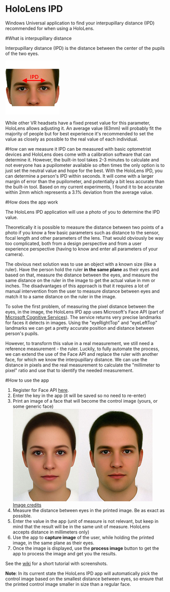 # HoloLens IPD
Windows Universal application to find your interpupillary distance (IPD) recommended for when using a HoloLens.

#What is interpupillary distance

Interpupillary distance (IPD) is the distance between the center of the pupils of the two eyes. 

![IPD](https://github.com/alexdrenea/HoloLensIPD/blob/master/HoloLensIPD/Assets/Main.png)

While other VR headsets have a fixed preset value for this parameter, HoloLens allows adjusting it. An average value (63mm) will probably fit the majority of people but for best experience it's recommended to set the value as closely as possible to the real value of each individual.

#How can we measure it
IPD can be measured with basic optometrist devices and HoloLens does come with a calibration software that can determine it. However,  the built-in tool takes 2-3 minutes to calculate and not everyone has a pupilometer available so often times the only option is to just set the neutral value and hope for the best.
With the HoloLens IPD, you can determine a person's IPD within seconds. It will come with a larger margin of error than the pupilometer, and potentially a bit less accurate than the built-in tool. 
Based on my current experiments, I found it to be accurate within 2mm which represents a 3.1% deviation from the average value.


#How does the app work

The HoloLens IPD application will use a photo of you to determine the IPD value. 

Theoretically it is possible to measure the distance between two points of a photo if you know a few basic parameters such as distance to the sensor, focal length and other parameters of the lens.
That would obviously be way too complicated, both from a design perspective and from a user experience perspective (having to know and enter all parameters of your camera).

The obvious next solution was to use an object with a known size (like a ruler). Have the person hold the ruler **in the same plane** as their eyes and based on that, measure the distance between the eyes, and measure the same distance on the ruler in the image to get the actual value in mm or inches.
The disadvantages of this approach is that it requires a lot of manual intervention from the user to measure distance between eyes and match it to a same distance on the ruler in the image.


To solve the first problem, of measuring the pixel distance between the eyes, in the image, the HoloLens IPD app uses Microsoft's Face API (part of [Microsoft Cognitive Services](https://www.microsoft.com/cognitive-services/en-us/face-api)). The service returns very precise landmarks for faces it detects in images. Using the "eyeRightTop" and "eyeLeftTop" landmarks we can get a pretty accurate position and distance between person's pupils.

However, to transform this value in a real measurement, we still need a reference measurement - the ruler. Luckily, to fully automate the process, we can extend the use of the Face API and replace the ruler with another face, for which we know the interpupillary distance. We can use the distance in pixels and the real measurement to calculate the "millimeter to pixel" ratio and use that to identify the needed measurement.


#How to use the app
1. Register for Face API [here](https://www.microsoft.com/cognitive-services/en-us/sign-up). 
2. Enter the key in the app (it will be saved so no need to re-enter)
3. Print an image of a face that will become the control image (yours, or some generic face) ![face](https://github.com/alexdrenea/HoloLensIPD/blob/master/HoloLensIPD/Assets/Tutorial/blandfaces.jpg) [Image credits](http://scottwesterfeld.com/blog/2005/10/pretties-week-begins)
3. Measure the distance between eyes in the printed image. Be as exact as possible.
4. Enter the value in the app (unit of measure is not relevant, but keep in mind that the result will be in the same unit of measure. HoloLens accepts distance in millimeters only)
5. Use the app to **capture image** of the user, while holding the printed image, in the same plane as their eyes.
5. Once the image is displayed, use the **process image** button to get the app to process the image and get you the results.

See the [wiki](https://github.com/alexdrenea/HoloLensIPD/wiki/Tutorial) for a short tutorial with screenshots.

**Note**: In its current state the HoloLens IPD app will automatically pick the control image based on the smallest distance between eyes, so ensure that the printed control image smaller in size than a regular face.

